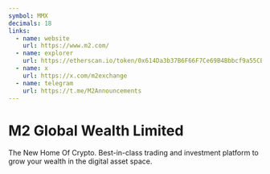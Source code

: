 ```yaml
---
symbol: MMX
decimals: 18
links:
  - name: website
    url: https://www.m2.com/
  - name: explorer
    url: https://etherscan.io/token/0x614Da3b37B6F66F7Ce69B4Bbbcf9a55CE6168707
  - name: x
    url: https://x.com/m2exchange
  - name: telegram
    url: https://t.me/M2Announcements
---
```


# M2 Global Wealth Limited

The New Home Of Crypto. Best-in-class trading and investment platform to grow your wealth in the digital asset space.

